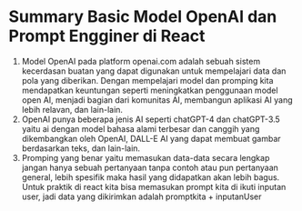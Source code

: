 # Summary Basic Model OpenAI dan Prompt Engginer di React
1. Model OpenAI pada platform openai.com adalah sebuah sistem kecerdasan buatan yang dapat digunakan untuk mempelajari data dan pola yang diberikan. Dengan mempelajari model dan promping kita mendapatkan keuntungan seperti meningkatkan penggunaan model open AI, menjadi bagian dari komunitas AI, membangun aplikasi AI yang lebih relavan, dan lain-lain.
2. OpenAI punya beberapa jenis AI seperti chatGPT-4 dan chatGPT-3.5 yaitu ai dengan model bahasa alami terbesar dan canggih yang dikembangkan oleh OpenAI, DALL-E AI yang dapat membuat gambar berdasarkan teks, dan lain-lain.
3. Promping yang benar yaitu memasukan data-data secara lengkap jangan hanya sebuah pertanyaan tanpa contoh atau pun pertanyaan general, lebih spesifik maka hasil yang didapatkan akan lebih bagus. Untuk praktik di react kita bisa memasukan prompt kita di ikuti inputan user, jadi data yang dikirimkan adalah promptkita + inputanUser